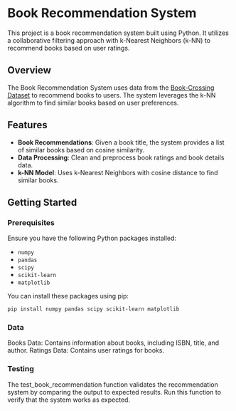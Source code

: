 # Book Recommendation System

This project is a book recommendation system built using Python. It utilizes a collaborative filtering approach with k-Nearest Neighbors (k-NN) to recommend books based on user ratings.

## Overview

The Book Recommendation System uses data from the [Book-Crossing Dataset](https://cdn.freecodecamp.org/project-data/books/book-crossings.zip) to recommend books to users. The system leverages the k-NN algorithm to find similar books based on user preferences.

## Features

- **Book Recommendations**: Given a book title, the system provides a list of similar books based on cosine similarity.
- **Data Processing**: Clean and preprocess book ratings and book details data.
- **k-NN Model**: Uses k-Nearest Neighbors with cosine distance to find similar books.

## Getting Started

### Prerequisites

Ensure you have the following Python packages installed:

- `numpy`
- `pandas`
- `scipy`
- `scikit-learn`
- `matplotlib`

You can install these packages using pip:

```bash
pip install numpy pandas scipy scikit-learn matplotlib
```
### Data
Books Data: Contains information about books, including ISBN, title, and author.
Ratings Data: Contains user ratings for books.
### Testing
The test_book_recommendation function validates the recommendation system by comparing the output to expected results. Run this function to verify that the system works as expected.
